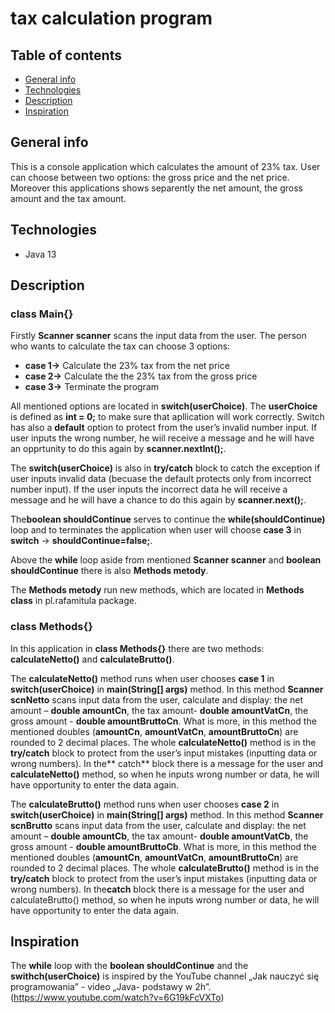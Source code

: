 # tax calculation program 

## Table of contents
* [General info](#general-info)
* [Technologies](#technologies)
* [Description](#description)
* [Inspiration](#inspiration)


## General info

This is a console application which calculates the amount of 23% tax. User can choose between two options: the gross price and the net price. Moreover this applications shows separently the net amount, the gross amount and the tax amount.

## Technologies 
* Java 13

## Description 
### class Main{}

Firstly **Scanner scanner** scans the input data from the user. The person who wants to calculate the tax can choose 3 options: 
* **case 1->** Calculate the 23% tax from the net price
* **case 2->** Calculate the the 23% tax from the gross price
* **case 3->** Terminate the program

All mentioned options are located in **switch(userChoice)**. The **userChoice** is defined as **int = 0;** to make sure that apllication will work correctly. Switch has also a **default** option to protect from the user’s invalid number input. If user inputs the wrong number, he wiil receive a message and he will have an opprtunity to do this again by **scanner.nextInt();**.

The **switch(userChoice)** is also in **try/catch** block to catch the exception if user inputs invalid data (becuase the default protects only from incorrect number input). If the user inputs the incorrect data he will receive a message and  he will have a chance to do this again by **scanner.next();**.

The**boolean shouldContinue** serves to continue the **while(shouldContinue)** loop and to terminates the application when user will choose 
**case 3** in **switch** ->  **shouldContinue=false;**.

Above the **while** loop aside from mentioned **Scanner scanner** and  **boolean shouldContinue** there is also **Methods metody**.

The **Methods metody** run new methods, which are located in **Methods class** in pl.rafamitula package.

### class Methods{}

In  this application in **class Methods{}** there are two methods: **calculateNetto()** and **calculateBrutto()**.

The **calculateNetto()** method runs when user chooses **case 1** in **switch(userChoice)** in **main(String[] args)** method.  In this method **Scanner scnNetto** scans input data from the user, calculate and display: the net amount – **double amountCn**, the tax amount- **double amountVatCn**, the gross amount - **double amountBruttoCn**. What is more, in this method the mentioned doubles (**amountCn**, **amountVatCn**, **amountBruttoCn**) are rounded to 2 decimal places. The whole **calculateNetto()** method is in the **try/catch** block to protect from the user’s input mistakes (inputting data or wrong numbers). In the** catch** block there is a message for the user and **calculateNetto()** method, so when he inputs wrong number or data, he will have opportunity to enter the data again.

The **calculateBrutto()** method runs when user chooses **case 2** in **switch(userChoice)** in **main(String[] args)** method.  In this method **Scanner scnBrutto** scans input data from the user, calculate and display: the net amount – **double amountCb**, the tax amount- **double amountVatCb**, the gross amount - **double amountBruttoCb**. What is more, in this method the mentioned doubles (**amountCn**, **amountVatCn**, **amountBruttoCn**) are rounded to 2 decimal places. The whole **calculateBrutto()** method is in the **try/catch** block to protect from the user’s input mistakes (inputting data or wrong numbers). In the**catch** block there is a message for the user and calculateBrutto() method, so when he inputs wrong number or data, he will have opportunity to enter the data again.

## Inspiration

The **while** loop with the **boolean shouldContinue** and the **swithch(userChoice)** is inspired by the YouTube channel „Jak nauczyć się programowania” - video „Java- podstawy w 2h”. (https://www.youtube.com/watch?v=6G19kFcVXTo)


